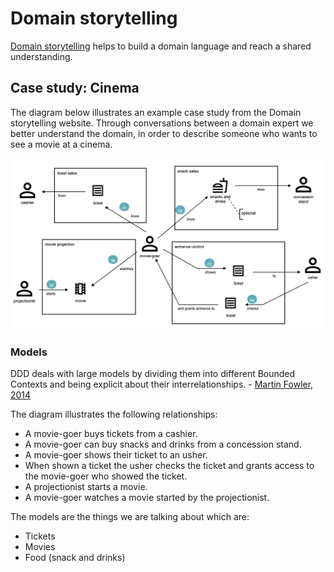 # Domain storytelling

[Domain storytelling](https://domainstorytelling.org/) helps to build a domain language and reach a shared understanding.

## Case study: Cinema

The diagram below illustrates an example case study from the Domain storytelling website. Through conversations between a domain expert we better understand the domain, in order to describe someone who wants to see a movie at a cinema.

![Metropolis Cinema, Domain Storytelling](./images/metropolis-1-cinema-coarsegrained.png)

### Models

DDD deals with large models by dividing them into different Bounded Contexts and being explicit about their interrelationships. - [Martin Fowler, 2014](https://www.martinfowler.com/bliki/BoundedContext.html)

The diagram illustrates the following relationships:

- A movie-goer buys tickets from a cashier.
- A movie-goer can buy snacks and drinks from a concession stand.
- A movie-goer shows their ticket to an usher.
- When shown a ticket the usher checks the ticket and grants access to the movie-goer who showed the ticket.
- A projectionist starts a movie.
- A movie-goer watches a movie started by the projectionist.

The models are the things we are talking about which are:

- Tickets
- Movies
- Food (snack and drinks)

